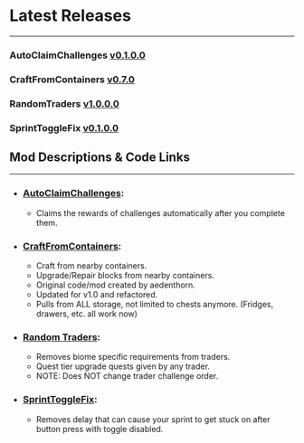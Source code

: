 # Latest Releases

---

### AutoClaimChallenges [v0.1.0.0](https://github.com/unv-annihilator/7D2D_Mods/releases/tag/AutoClaimChallenges_v0.1.0.0)

### CraftFromContainers [v0.7.0](https://github.com/unv-annihilator/7D2D_Mods/releases/tag/CraftFromContainers_v0.7.0)

### RandomTraders [v1.0.0.0](https://github.com/unv-annihilator/7D2D_Mods/releases/tag/RandomTraders_v1.0.0.0)

### SprintToggleFix [v0.1.0.0](https://github.com/unv-annihilator/7D2D_Mods/releases/tag/SprintToggleFix_v0.1.0.0)


## Mod Descriptions & Code Links

---

- ### [AutoClaimChallenges](https://github.com/unv-annihilator/7D2D_Mods/tree/master/AutoClaimChallenges):
  - Claims the rewards of challenges automatically after you complete them.

- ### [CraftFromContainers](https://github.com/unv-annihilator/7D2D_Mods/tree/master/CraftFromContainers):
  - Craft from nearby containers.
  - Upgrade/Repair blocks from nearby containers.
  - Original code/mod created by aedenthorn. 
  - Updated for v1.0 and refactored. 
  - Pulls from ALL storage, not limited to chests anymore. (Fridges, drawers, etc. all work now)

- ### [Random Traders](https://github.com/unv-annihilator/7D2D_Mods/tree/master/RandomTraders):
  - Removes biome specific requirements from traders.
  - Quest tier upgrade quests given by any trader.
  - NOTE: Does NOT change trader challenge order.

- ### [SprintToggleFix](https://github.com/unv-annihilator/7D2D_Mods/tree/master/SprintToggleFix):
  - Removes delay that can cause your sprint to get stuck on after button press with toggle disabled. 
